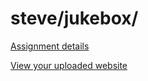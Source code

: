 # steve/jukebox/

[Assignment details](/homework/jukebox)

[View your uploaded website](https://mpaulweeks.github.io/cfc2018/students/steve/jukebox/)
